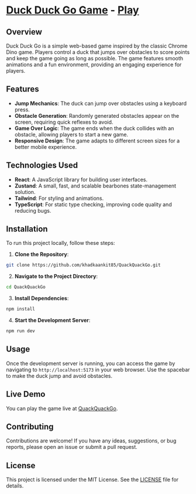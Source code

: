 # [Duck Duck Go Game](https://khadkaankit85.github.io/QuackQuackGo/) - [Play](https://khadkaankit85.github.io/QuackQuackGo/)

## Overview

Duck Duck Go is a simple web-based game inspired by the classic Chrome Dino game. Players control a duck that jumps over obstacles to score points and keep the game going as long as possible. The game features smooth animations and a fun environment, providing an engaging experience for players.

## Features

- **Jump Mechanics**: The duck can jump over obstacles using a keyboard press.
- **Obstacle Generation**: Randomly generated obstacles appear on the screen, requiring quick reflexes to avoid.
- **Game Over Logic**: The game ends when the duck collides with an obstacle, allowing players to start a new game.
- **Responsive Design**: The game adapts to different screen sizes for a better mobile experience.

## Technologies Used

- **React**: A JavaScript library for building user interfaces.
- **Zustand**: A small, fast, and scalable bearbones state-management solution.
- **Tailwind**: For styling and animations.
- **TypeScript**: For static type checking, improving code quality and reducing bugs.

## Installation

To run this project locally, follow these steps:

1. **Clone the Repository**:

```bash
git clone https://github.com/khadkaankit85/QuackQuackGo.git
```

2. **Navigate to the Project Directory**:

```bash
cd QuackQuackGo
```

3. **Install Dependencies**:

```bash
npm install
```

4. **Start the Development Server**:

```bash
npm run dev
```

## Usage

Once the development server is running, you can access the game by navigating to `http://localhost:5173` in your web browser. Use the spacebar to make the duck jump and avoid obstacles.

## Live Demo

You can play the game live at [QuackQuackGo](https://khadkaankit85.github.io/QuackQuackGo/).

## Contributing

Contributions are welcome! If you have any ideas, suggestions, or bug reports, please open an issue or submit a pull request.

## License

This project is licensed under the MIT License. See the [LICENSE](LICENSE) file for details.
